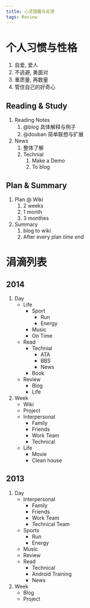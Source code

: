 ```yaml
---
title: 心灵提醒与反馈
tags: Review
---
```


# 个人习惯与性格
1. 自爱, 爱人
2. 不逃避, 勇面对
3. 重质量, 再数量
4. 管住自己的好奇心

## Reading & Study
1. Reading Notes
    1. @blog 具体解释与例子
    2. @douban 简单联想与扩展
2. News
    1. 整体了解
    2. Technial
        1. Make a Demo
        2. To blog

## Plan & Summary
1. Plan @ Wiki
    1. 2 weeks
    2. 1 month
    3. 3 monthes
2. Summary
    1. blog to wiki
    2. After every plan *time end*

# 涓滴列表

## 2014
1. Day
    - Life
        - Sport
            - Run
            - Energy
        - Music
        - On Time
    - Read
        - Technial
            - ATA
            - BBS
            - News
        - Book
    - Review
        - Blog
        - Life
2. Week
    - Wiki
    - Project
    - Interpersonal
        - Family
        - Friends
        - Work Team
        - Technical
    - Life
        - Movie
        - Clean house

## 2013
1. Day
    - Interpersonal
        - Family
        - Friends
        - Work Team
        - Technical Team
    - Sports
        - Run
        - Energy
    - Music
    - Review
    - Read
        - Technical
        - Android Training
        - News
2. Week
    - Blog
    - Project
